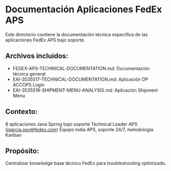 # Documentación Aplicaciones FedEx APS

Este directorio contiene la documentación técnica específica de las aplicaciones FedEx APS bajo soporte.

## Archivos incluidos:
- FEDEX-APS-TECHNICAL-DOCUMENTATION.md: Documentación técnica general
- EAI-3535517-TECHNICAL-DOCUMENTATION.md: Aplicación OP ACCOPS Login
- EAI-3535518-SHIPMENT-MENU-ANALYSIS.md: Aplicación Shipment Menu

## Contexto:
8 aplicaciones Java Spring bajo soporte Technical Leader APS (jgarcia.osv@fedex.com)
Equipo India APS, soporte 24/7, metodología Kanban

## Propósito:
Centralizar knowledge base técnico FedEx para troubleshooting optimizado.
